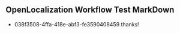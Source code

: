 ## OpenLocalization Workflow Test MarkDown
* 038f3508-4ffa-418e-abf3-fe3590408459 
thanks!<!--HONumber=Mar16_HO3-->
